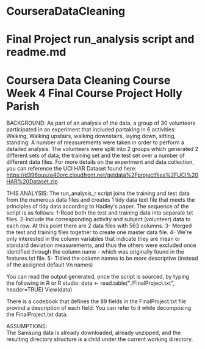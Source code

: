 # CourseraDataCleaning
Final Project run_analysis script and readme.md
===========================================================================================
Coursera Data Cleaning Course
Week 4 Final Course Project
Holly Parish
===========================================================================================

BACKGROUND:
As part of an analysis of the data, a group of 30 volunteers participated in an experiment that included 
partaking in 6 activities: Walking, Walking upstairs, walking downstairs, laying down, sitting, standing.
A number of measurements were taken in order to perform a detailed analysis. The volunteers were split into 
2 groups which generated 2 different sets of data; the training set and the test set over a number of different
data files. 
For more details on the experiment and data collection, you can reference the UCI HAR Dataset 
found here: 
https://d396qusza40orc.cloudfront.net/getdata%2Fprojectfiles%2FUCI%20HAR%20Dataset.zip 

THIS ANALYSIS:
The run_analysis_r script joins the training and test data from the numerous data files
and creates 1 tidy data text file that meets the principles of tidy data according to 
Hadley's paper. 
The sequence of the script is as follows:
1-Read both the test and training data into separate txt files.
2-Include the corresponding activity and subject (volunteer) data to each row.
At this point there are 2 data files with 563 columns.
3- Merged the test and training files together to create one master data file.
4- We're only interested in the column variables that indicate they are mean or 
standard deviation measurements, and thus the others were excluded once identified
through the column name - which was originally found in the features.txt file.
5- Tidied the column names to be more descriptive (instead of the assigned default 
Vn names)

You can read the output generated, once the script is sourced, by typing the following in R or R studio:
data <- read.table("./FinalProject.txt", header=TRUE)
View(data)

There is a codebook that defines the 89 fields in the FinalProject.txt file provind a 
description of each field. You can refer to it while decomposing the FinalProject.txt data.

ASSUMPTIONS:  
The Samsung data is already downloaded, already unzipped, and the resulting directory structure is a child under the current working directory. 
